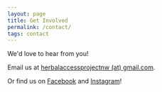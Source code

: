 ```yaml
---
layout: page
title: Get Involved
permalink: /contact/
tags: contact
---
```


We'd love to hear from you!

Email us at <a href="{{ site.author.url }}">herbalaccessprojectnw (at) gmail.com</a>.

Or find us on   <a href="https://www.facebook.com/{{ site.facebook_username }}">
    <i class="fab fa-facebook fa-lg"></i> Facebook</a> and <a href="https://www.instagram.com/{{ site.instagram_username }}">
          <i class="fab fa-instagram fa-lg"></i> Instagram</a>!
